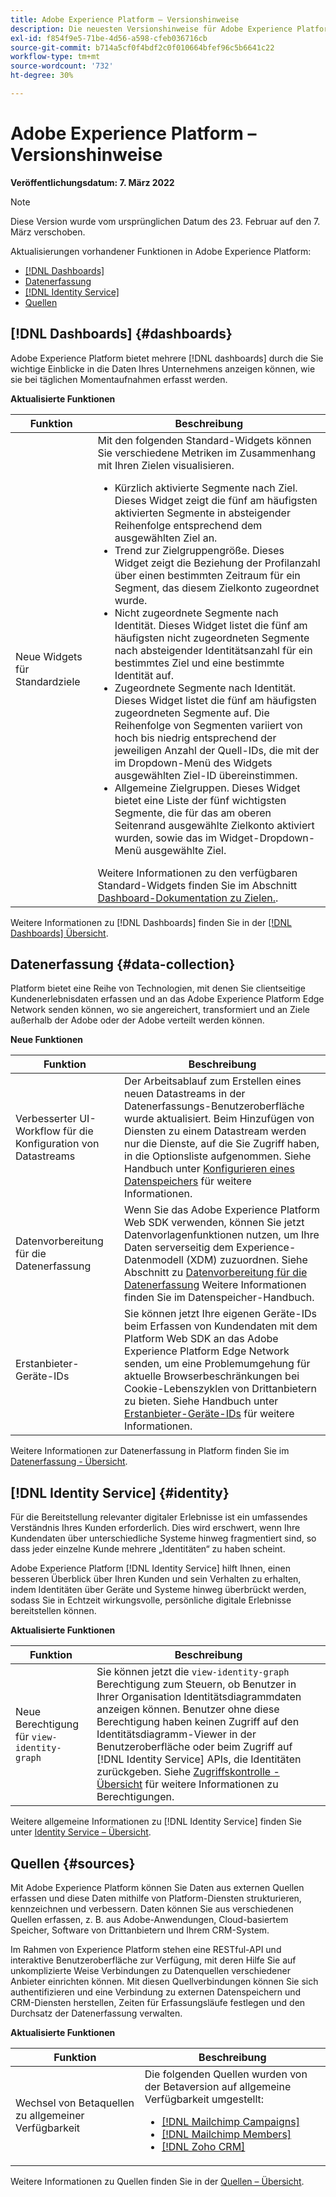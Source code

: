 ```yaml
---
title: Adobe Experience Platform – Versionshinweise
description: Die neuesten Versionshinweise für Adobe Experience Platform.
exl-id: f854f9e5-71be-4d56-a598-cfeb036716cb
source-git-commit: b714a5cf0f4bdf2c0f010664bfef96c5b6641c22
workflow-type: tm+mt
source-wordcount: '732'
ht-degree: 30%

---
```


# Adobe Experience Platform – Versionshinweise

**Veröffentlichungsdatum: 7. März 2022**

>[!NOTE]
>
>Diese Version wurde vom ursprünglichen Datum des 23. Februar auf den 7. März verschoben.

Aktualisierungen vorhandener Funktionen in Adobe Experience Platform:

- [[!DNL Dashboards]](#dashboards)
- [Datenerfassung](#data-collection)
- [[!DNL Identity Service]](#identity)
- [Quellen](#sources)

## [!DNL Dashboards] {#dashboards}

Adobe Experience Platform bietet mehrere [!DNL dashboards] durch die Sie wichtige Einblicke in die Daten Ihres Unternehmens anzeigen können, wie sie bei täglichen Momentaufnahmen erfasst werden.

**Aktualisierte Funktionen**

| Funktion | Beschreibung |
| --- | --- |
| Neue Widgets für Standardziele | Mit den folgenden Standard-Widgets können Sie verschiedene Metriken im Zusammenhang mit Ihren Zielen visualisieren.<ul><li>Kürzlich aktivierte Segmente nach Ziel. Dieses Widget zeigt die fünf am häufigsten aktivierten Segmente in absteigender Reihenfolge entsprechend dem ausgewählten Ziel an.</li><li>Trend zur Zielgruppengröße. Dieses Widget zeigt die Beziehung der Profilanzahl über einen bestimmten Zeitraum für ein Segment, das diesem Zielkonto zugeordnet wurde.</li><li>Nicht zugeordnete Segmente nach Identität. Dieses Widget listet die fünf am häufigsten nicht zugeordneten Segmente nach absteigender Identitätsanzahl für ein bestimmtes Ziel und eine bestimmte Identität auf.</li><li>Zugeordnete Segmente nach Identität. Dieses Widget listet die fünf am häufigsten zugeordneten Segmente auf. Die Reihenfolge von Segmenten variiert von hoch bis niedrig entsprechend der jeweiligen Anzahl der Quell-IDs, die mit der im Dropdown-Menü des Widgets ausgewählten Ziel-ID übereinstimmen.</li><li>Allgemeine Zielgruppen. Dieses Widget bietet eine Liste der fünf wichtigsten Segmente, die für das am oberen Seitenrand ausgewählte Zielkonto aktiviert wurden, sowie das im Widget-Dropdown-Menü ausgewählte Ziel.</li></ul> Weitere Informationen zu den verfügbaren Standard-Widgets finden Sie im Abschnitt [Dashboard-Dokumentation zu Zielen.](https://experienceleague.adobe.com/docs/experience-platform/dashboards/guides/destinations.html?lang=en#standard-widgets). |

Weitere Informationen zu [!DNL Dashboards] finden Sie in der [[!DNL Dashboards] Übersicht](../../dashboards/home.md).

## Datenerfassung {#data-collection}

Platform bietet eine Reihe von Technologien, mit denen Sie clientseitige Kundenerlebnisdaten erfassen und an das Adobe Experience Platform Edge Network senden können, wo sie angereichert, transformiert und an Ziele außerhalb der Adobe oder der Adobe verteilt werden können.

**Neue Funktionen**

| Funktion | Beschreibung |
| --- | --- |
| Verbesserter UI-Workflow für die Konfiguration von Datastreams | Der Arbeitsablauf zum Erstellen eines neuen Datastreams in der Datenerfassungs-Benutzeroberfläche wurde aktualisiert. Beim Hinzufügen von Diensten zu einem Datastream werden nur die Dienste, auf die Sie Zugriff haben, in die Optionsliste aufgenommen. Siehe Handbuch unter [Konfigurieren eines Datenspeichers](../../edge/fundamentals/datastreams.md) für weitere Informationen. |
| Datenvorbereitung für die Datenerfassung | Wenn Sie das Adobe Experience Platform Web SDK verwenden, können Sie jetzt Datenvorlagenfunktionen nutzen, um Ihre Daten serverseitig dem Experience-Datenmodell (XDM) zuzuordnen. Siehe Abschnitt zu [Datenvorbereitung für die Datenerfassung](../../edge/fundamentals/datastreams.md#data-prep) Weitere Informationen finden Sie im Datenspeicher-Handbuch. |
| Erstanbieter-Geräte-IDs | Sie können jetzt Ihre eigenen Geräte-IDs beim Erfassen von Kundendaten mit dem Platform Web SDK an das Adobe Experience Platform Edge Network senden, um eine Problemumgehung für aktuelle Browserbeschränkungen bei Cookie-Lebenszyklen von Drittanbietern zu bieten. Siehe Handbuch unter [Erstanbieter-Geräte-IDs](../../edge/identity/first-party-device-ids.md) für weitere Informationen. |

Weitere Informationen zur Datenerfassung in Platform finden Sie im [Datenerfassung - Übersicht](../../collection/home.md).

## [!DNL Identity Service] {#identity}

Für die Bereitstellung relevanter digitaler Erlebnisse ist ein umfassendes Verständnis Ihres Kunden erforderlich. Dies wird erschwert, wenn Ihre Kundendaten über unterschiedliche Systeme hinweg fragmentiert sind, so dass jeder einzelne Kunde mehrere „Identitäten“ zu haben scheint.

Adobe Experience Platform [!DNL Identity Service] hilft Ihnen, einen besseren Überblick über Ihren Kunden und sein Verhalten zu erhalten, indem Identitäten über Geräte und Systeme hinweg überbrückt werden, sodass Sie in Echtzeit wirkungsvolle, persönliche digitale Erlebnisse bereitstellen können.

**Aktualisierte Funktionen**

| Funktion | Beschreibung |
| --- | --- |
| Neue Berechtigung für `view-identity-graph` | Sie können jetzt die `view-identity-graph` Berechtigung zum Steuern, ob Benutzer in Ihrer Organisation Identitätsdiagrammdaten anzeigen können. Benutzer ohne diese Berechtigung haben keinen Zugriff auf den Identitätsdiagramm-Viewer in der Benutzeroberfläche oder beim Zugriff auf [!DNL Identity Service] APIs, die Identitäten zurückgeben. Siehe [Zugriffskontrolle - Übersicht](../../access-control/home.md) für weitere Informationen zu Berechtigungen. |

Weitere allgemeine Informationen zu [!DNL Identity Service] finden Sie unter [Identity Service – Übersicht](../../identity-service/home.md).

## Quellen {#sources}

Mit Adobe Experience Platform können Sie Daten aus externen Quellen erfassen und diese Daten mithilfe von Platform-Diensten strukturieren, kennzeichnen und verbessern. Daten können Sie aus verschiedenen Quellen erfassen, z. B. aus Adobe-Anwendungen, Cloud-basiertem Speicher, Software von Drittanbietern und Ihrem CRM-System.

Im Rahmen von Experience Platform stehen eine RESTful-API und interaktive Benutzeroberfläche zur Verfügung, mit deren Hilfe Sie auf unkomplizierte Weise Verbindungen zu Datenquellen verschiedener Anbieter einrichten können. Mit diesen Quellverbindungen können Sie sich authentifizieren und eine Verbindung zu externen Datenspeichern und CRM-Diensten herstellen, Zeiten für Erfassungsläufe festlegen und den Durchsatz der Datenerfassung verwalten.

**Aktualisierte Funktionen**

| Funktion | Beschreibung |
| --- | --- |
| Wechsel von Betaquellen zu allgemeiner Verfügbarkeit | Die folgenden Quellen wurden von der Betaversion auf allgemeine Verfügbarkeit umgestellt: <ul><li>[[!DNL Mailchimp Campaigns]](../../sources/connectors/marketing-automation/mailchimp.md)</li><li>[[!DNL Mailchimp Members]](../../sources/connectors/marketing-automation/mailchimp.md)</li><li>[[!DNL Zoho CRM]](../../sources/connectors/crm/zoho.md)</li></ul> |

Weitere Informationen zu Quellen finden Sie in der [Quellen – Übersicht](../../sources/home.md).
